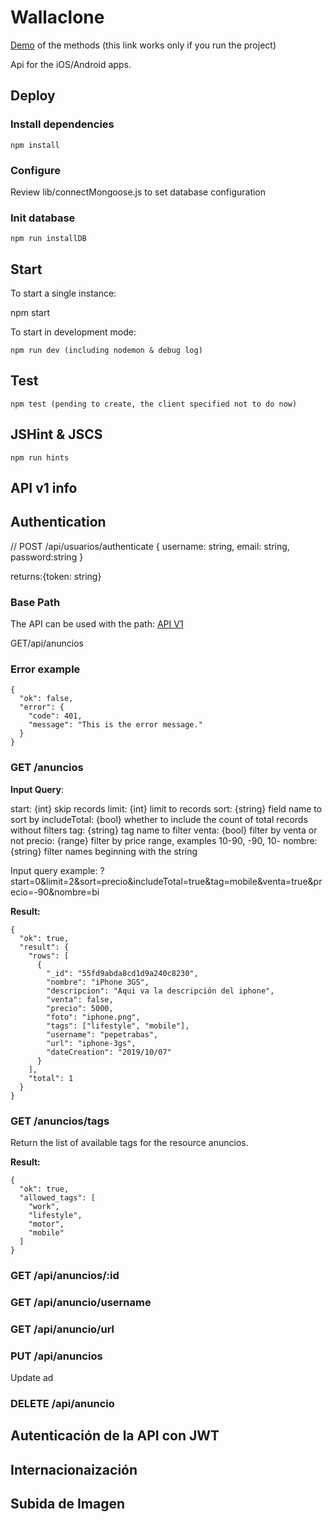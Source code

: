 # Wallaclone

[Demo](/anuncios) of the methods (this link works only if you run the project)

Api for the iOS/Android apps.

## Deploy

### Install dependencies

    npm install

### Configure

Review lib/connectMongoose.js to set database configuration

### Init database

    npm run installDB

## Start

To start a single instance:

npm start

To start in development mode:

    npm run dev (including nodemon & debug log)

## Test

    npm test (pending to create, the client specified not to do now)

## JSHint & JSCS

    npm run hints

## API v1 info

## Authentication

// POST /api/usuarios/authenticate
{
username: string,
email: string,
password:string
}

returns:{token: string}

### Base Path

The API can be used with the path:
[API V1](/api/anuncios)

GET/api/anuncios

### Error example

    {
      "ok": false,
      "error": {
        "code": 401,
        "message": "This is the error message."
      }
    }

### GET /anuncios

**Input Query**:

start: {int} skip records
limit: {int} limit to records
sort: {string} field name to sort by
includeTotal: {bool} whether to include the count of total records without filters
tag: {string} tag name to filter
venta: {bool} filter by venta or not
precio: {range} filter by price range, examples 10-90, -90, 10-
nombre: {string} filter names beginning with the string

Input query example: ?start=0&limit=2&sort=precio&includeTotal=true&tag=mobile&venta=true&precio=-90&nombre=bi

**Result:**

    {
      "ok": true,
      "result": {
        "rows": [
          {
            "_id": "55fd9abda8cd1d9a240c8230",
            "nombre": "iPhone 3GS",
            "descripcion": "Aqui va la descripción del iphone",
            "venta": false,
            "precio": 5000,
            "foto": "iphone.png",
            "tags": ["lifestyle", "mobile"],
            "username": "pepetrabas",
            "url": "iphone-3gs",
            "dateCreation": "2019/10/07"
          }
        ],
        "total": 1
      }
    }

### GET /anuncios/tags

Return the list of available tags for the resource anuncios.

**Result:**

    {
      "ok": true,
      "allowed_tags": [
        "work",
        "lifestyle",
        "motor",
        "mobile"
      ]
    }

### GET /api/anuncios/:id

### GET /api/anuncio/username

### GET /api/anuncio/url

### PUT /api/anuncios

Update ad

### DELETE /api/anuncio

## Autenticación de la API con JWT

## Internacionaización

## Subida de Imagen
